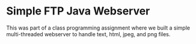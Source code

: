# Simple FTP Java Webserver

This was part of a class programming assignment where we built a simple multi-threaded webserver to handle text, html, jpeg, and png files.
